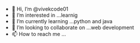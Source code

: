 - 👋 Hi, I’m @vivekcode01
- 👀 I’m interested in ...learnig 
- 🌱 I’m currently learning ...python and java
- 💞️ I’m looking to collaborate on ...web development
- 📫 How to reach me ...

<!---
vivekcode01/vivekcode01 is a ✨ special ✨ repository because its `README.md` (this file) appears on your GitHub profile.
You can click the Preview link to take a look at your changes.
--->
